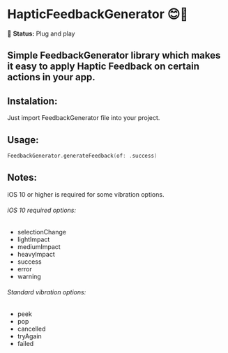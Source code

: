 # HapticFeedbackGenerator 😊📱

🚀 **Status:** Plug and play

## Simple FeedbackGenerator library which makes it easy to apply Haptic Feedback on certain actions in your app.

## Instalation:
Just import FeedbackGenerator file into your project.

## Usage: 
```swift
FeedbackGenerator.generateFeedback(of: .success)
```

## Notes:
iOS 10 or higher is required for some vibration options.  

###### iOS 10 required options:
* selectionChange
* lightImpact
* mediumImpact
* heavyImpact
* success
* error
* warning

###### Standard vibration options:
* peek
* pop
* cancelled
* tryAgain
* failed
